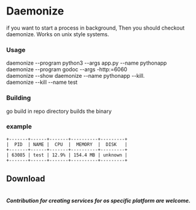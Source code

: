 #  Daemonize
if you want to start a process in  background, Then you should checkout daemonize. Works on unix style systems.  

###  Usage  
daemonize --program python3 --args app.py --name pythonapp  
daemonize --program godoc --args -http:=6060  
daemonize --show
daemonize --name pythonapp  --kill.  
daemonize --kill --name test


###  Building  
go build in repo directory builds the binary

### example
```
+-------+------+-------+----------+---------+
|  PID  | NAME |  CPU  |  MEMORY  |  DISK   |
+-------+------+-------+----------+---------+
| 63085 | test | 12.9% | 154.4 MB | unknown |
+-------+------+-------+----------+---------+
```

## Download

```
```

#####  Contribution for creating services for os specific platform are welcome.
  

